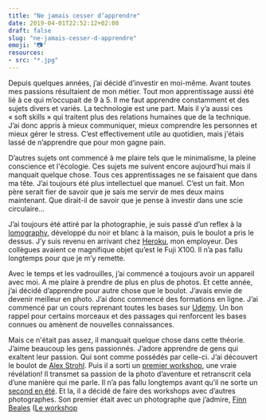 ```yaml
---
title: "Ne jamais cesser d’apprendre"
date: 2019-04-01T22:52:12+02:00
draft: false
slug: "ne-jamais-cesser-d-apprendre"
emoji: "📷"
resources:
- src: "*.jpg"
---
```


Depuis quelques années, j’ai décidé d’investir en moi-même. Avant toutes mes passions résultaient de mon métier. Tout mon apprentissage aussi été lié à ce qui m’occupait de 9 à 5. Il me faut apprendre constamment et des sujets divers et variés. La technologie est une part. Mais il y’a aussi ces « soft skills » qui traitent plus des relations humaines que de la technique. J’ai donc appris à mieux communiquer, mieux comprendre les personnes et mieux gérer le stress. C’est effectivement utile au quotidien, mais j'étais lassé de n’apprendre que pour mon gagne pain.

D’autres sujets ont commencé à me plaire tels que le minimalisme, la pleine conscience et l'écologie. Ces sujets me suivent encore aujourd’hui mais il manquait quelque chose. Tous ces apprentissages ne se faisaient que dans ma tête. J’ai toujours été plus intellectuel que manuel. C’est un fait. Mon père serait fier de savoir que je sais me servir de mes deux mains maintenant. Que dirait-il de savoir que je pense à investir dans une scie circulaire...

J’ai toujours été attiré par la photographie, je suis passé d’un reflex à la [lomography](https://lomography.com), développé du noir et blanc à la maison, puis le boulot a pris le dessus. J’y suis revenu en arrivant chez [Heroku](https://heroku.com), mon employeur. Des collègues avaient ce magnifique objet qu’est le Fuji X100. Il n’a pas fallu longtemps pour que je m’y remette.

Avec le temps et les vadrouilles, j’ai commencé a toujours avoir un appareil avec moi. A me plaire à prendre de plus en plus de photos. Et cette année, j’ai décidé d’apprendre pour autre chose que le boulot. J’avais envie de devenir meilleur en photo. J’ai donc commencé des formations en ligne. J’ai commencé par un cours reprenant toutes les bases sur [Udemy](https://www.udemy.com/photography-masterclass-complete-guide-to-photography/). Un bon rappel pour certains morceaux et des passages qui renforcent les bases connues ou amènent de nouvelles connaissances.

Mais ce n'était pas assez, il manquait quelque chose dans cette théorie. J’aime beaucoup les gens passionnés. J’adore apprendre de gens qui exaltent leur passion. Qui sont comme possédés par celle-ci. J’ai découvert le boulot de [Alex Strohl](http://www.alexstrohl.com). Puis il a sorti un [premier workshop](https://workshop.alexstrohl.com), une vraie révélation! Il transmet sa passion de la photo d’aventure et retranscrit cela d’une manière qui me parle. Il n’a pas fallu longtemps avant qu’il ne sorte un [second en été](http://summer.alexstrohl.com). Et la, il a décidé de faire des workshops avec d’autres photographes. Son premier était avec un photographe que j’admire, [Finn Beales](https://www.madebyfinn.com) ([Le workshop](https://finnxstrohl.com)